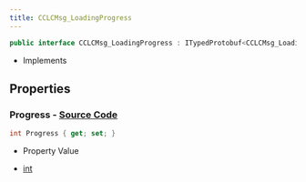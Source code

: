 ```yaml
---
title: CCLCMsg_LoadingProgress
---
```


```csharp
public interface CCLCMsg_LoadingProgress : ITypedProtobuf<CCLCMsg_LoadingProgress>, INativeHandle, INetMessage<CCLCMsg_LoadingProgress>, IDisposable
```

- Implements

## Properties

### **Progress** - [Source Code](https://github.com/swiftly-solution/swiftlys2/blob/main/managed/src/SwiftlyS2.Generated/Protobufs/Interfaces/CCLCMsg_LoadingProgress.cs#L18)

```csharp
int Progress { get; set; }
```

- Property Value

- [int](https://learn.microsoft.com/dotnet/api/system.int32)


